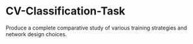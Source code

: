 # CV-Classification-Task
Produce a complete comparative study of various training strategies and network design choices.
